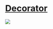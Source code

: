 # [Decorator](https://en.wikipedia.org/wiki/Decorator_pattern)
![](https://upload.wikimedia.org/wikipedia/commons/8/83/W3sDesign_Decorator_Design_Pattern_UML.jpg)
